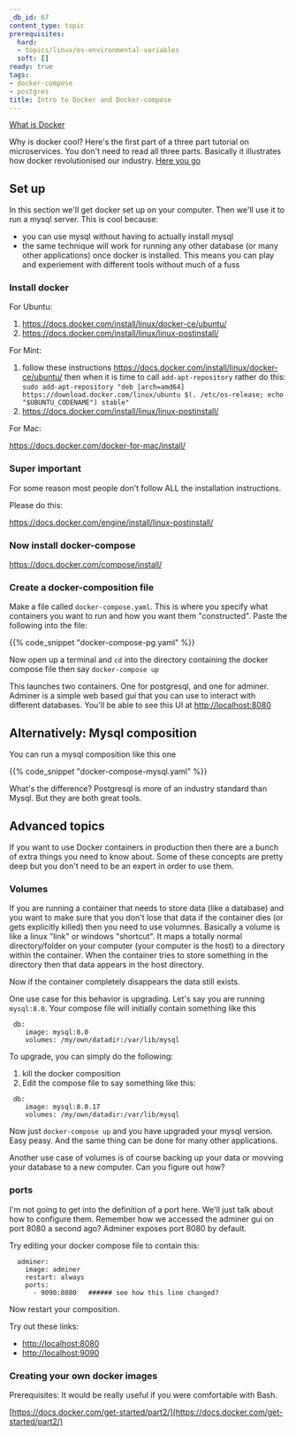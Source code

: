 ```yaml
---
_db_id: 67
content_type: topic
prerequisites:
  hard:
  - topics/linux/os-environmental-variables
  soft: []
ready: true
tags:
- docker-compose
- postgres
title: Intro to Docker and Docker-compose
---
```


[What is Docker](https://opensource.com/resources/what-docker)

Why is docker cool? Here's the first part of a three part tutorial on microservices. You don't need to read all three parts. Basically it illustrates how docker revolutionised our industry. [Here you go](https://www.codementor.io/@sheena/hello-microservice-deployment-part-1-docker-kw9ejpd9o)

## Set up

In this section we'll get docker set up on your computer. Then we'll use it to run a mysql server. This is cool because:

- you can use mysql without having to actually install mysql
- the same technique will work for running any other database (or many other applications) once docker is installed. This means you can play and experiement with different tools without much of a fuss

### Install docker

For Ubuntu:

1. https://docs.docker.com/install/linux/docker-ce/ubuntu/
2. https://docs.docker.com/install/linux/linux-postinstall/

For Mint:

1. follow these instructions https://docs.docker.com/install/linux/docker-ce/ubuntu/ then when it is time to call `add-apt-repository` rather do this:
   `sudo add-apt-repository "deb [arch=amd64] https://download.docker.com/linux/ubuntu $(. /etc/os-release; echo "$UBUNTU_CODENAME") stable"`
2. https://docs.docker.com/install/linux/linux-postinstall/

For Mac:

https://docs.docker.com/docker-for-mac/install/

### Super important

For some reason most people don't follow ALL the installation instructions.

Please do this:

https://docs.docker.com/engine/install/linux-postinstall/

### Now install docker-compose

https://docs.docker.com/compose/install/

### Create a docker-composition file

Make a file called `docker-compose.yaml`. This is where you specify what containers you want to run and how you want them "constructed". Paste the following into the file:

{{% code_snippet "docker-compose-pg.yaml" %}}

Now open up a terminal and `cd` into the directory containing the docker compose file then say `docker-compose up`

This launches two containers. One for postgresql, and one for adminer. Adminer is a simple web based gui that you can use to interact with different databases. You'll be able to see this UI at [http://localhost:8080](http://localhost:8080)

## Alternatively: Mysql composition

You can run a mysql composition like this one

{{% code_snippet "docker-compose-mysql.yaml" %}}

What's the difference? Postgresql is more of an industry standard than Mysql. But they are both great tools.

## Advanced topics

If you want to use Docker containers in production then there are a bunch of extra things you need to know about. Some of these concepts are pretty deep but you don't need to be an expert in order to use them.

### Volumes

If you are running a container that needs to store data (like a database) and you want to make sure that you don't lose that data if the container dies (or gets explicitly killed) then you need to use volumnes. Basically a volume is like a linux "link" or windows "shortcut". It maps a totally normal directory/folder on your computer (your computer is the host) to a directory within the container. When the container tries to store something in the directory then that data appears in the host directory.

Now if the container completely disappears the data still exists.

One use case for this behavior is upgrading. Let's say you are running `mysql:8.0`. Your compose file will initially contain something like this

```
 db:
    image: mysql:8.0
    volumes: /my/own/datadir:/var/lib/mysql
```

To upgrade, you can simply do the following:

1. kill the docker composition
2. Edit the compose file to say something like this:

```
 db:
    image: mysql:8.0.17
    volumes: /my/own/datadir:/var/lib/mysql
```

Now just `docker-compose up` and you have upgraded your mysql version. Easy peasy. And the same thing can be done for many other applications.

Another use case of volumes is of course backing up your data or movving your database to a new computer. Can you figure out how?

### ports

I'm not going to get into the definition of a port here. We'll just talk about how to configure them. Remember how we accessed the adminer gui on port 8080 a second ago? Adminer exposes port 8080 by default.

Try editing your docker compose file to contain this:

```
  adminer:
    image: adminer
    restart: always
    ports:
      - 9090:8080   ###### see how this line changed?
```

Now restart your composition.

Try out these links:

- [http://localhost:8080](http://localhost:8080)
- [http://localhost:9090](http://localhost:9090)

### Creating your own docker images

Prerequisites: It would be really useful if you were comfortable with Bash.

[https://docs.docker.com/get-started/part2/](https://docs.docker.com/get-started/part2/)
